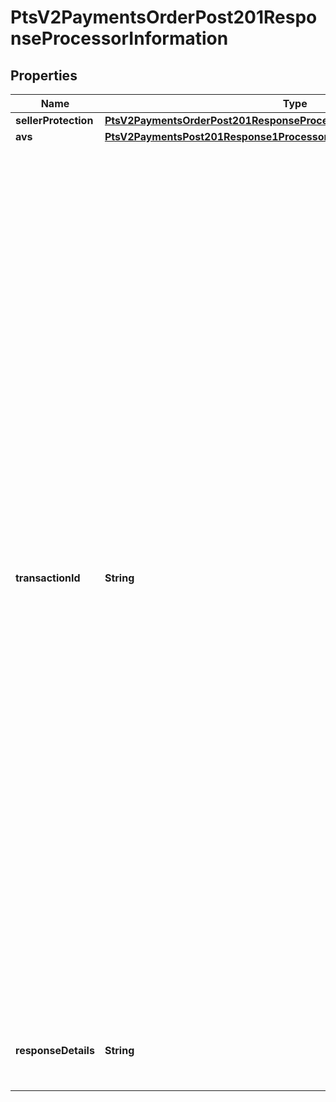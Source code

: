 
# PtsV2PaymentsOrderPost201ResponseProcessorInformation

## Properties
Name | Type | Description | Notes
------------ | ------------- | ------------- | -------------
**sellerProtection** | [**PtsV2PaymentsOrderPost201ResponseProcessorInformationSellerProtection**](PtsV2PaymentsOrderPost201ResponseProcessorInformationSellerProtection.md) |  |  [optional]
**avs** | [**PtsV2PaymentsPost201Response1ProcessorInformationAvs**](PtsV2PaymentsPost201Response1ProcessorInformationAvs.md) |  |  [optional]
**transactionId** | **String** | Network transaction identifier (TID). You can use this value to identify a specific transaction when you are discussing the transaction with your processor. Not all processors provide this value.  Returned by the authorization service.  #### PIN debit Transaction identifier generated by the processor.  Returned by PIN debit credit.  #### GPX Processor transaction ID.  #### Cielo For Cielo, this value is the non-sequential unit (NSU) and is supported for all transactions. The value is generated by Cielo or the issuing bank.  #### Comercio Latino For Comercio Latino, this value is the proof of sale or non-sequential unit (NSU) number generated by the acquirers Cielo and Rede, or the issuing bank.  #### CyberSource through VisaNet and GPN For details about this value for CyberSource through VisaNet and GPN, see \&quot;Network Transaction Identifiers\&quot; in [Credit Card Services Using the SCMP API.](https://apps.cybersource.com/library/documentation/dev_guides/CC_Svcs_SCMP_API/html/)  #### Moneris This value identifies the transaction on a host system. It contains the following information: - Terminal used to process the transaction - Shift during which the transaction took place - Batch number - Transaction number within the batch You must store this value. If you give the customer a receipt, display this value on the receipt.  **Example** For the value 66012345001069003: - Terminal ID &#x3D; 66012345 - Shift number &#x3D; 001 - Batch number &#x3D; 069 - Transaction number &#x3D; 003  |  [optional]
**responseDetails** | **String** | This field might contain information about a decline. This field is supported only for **CyberSource through VisaNet**.  |  [optional]




